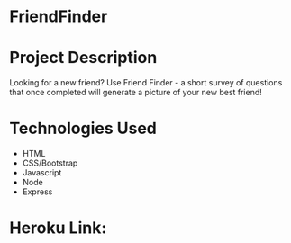 # FriendFinder


# Project Description

Looking for a new friend? Use Friend Finder - a short survey of questions that once completed will generate a picture of your new best friend!


# Technologies Used

* HTML
* CSS/Bootstrap
* Javascript
* Node
* Express



# Heroku Link:


